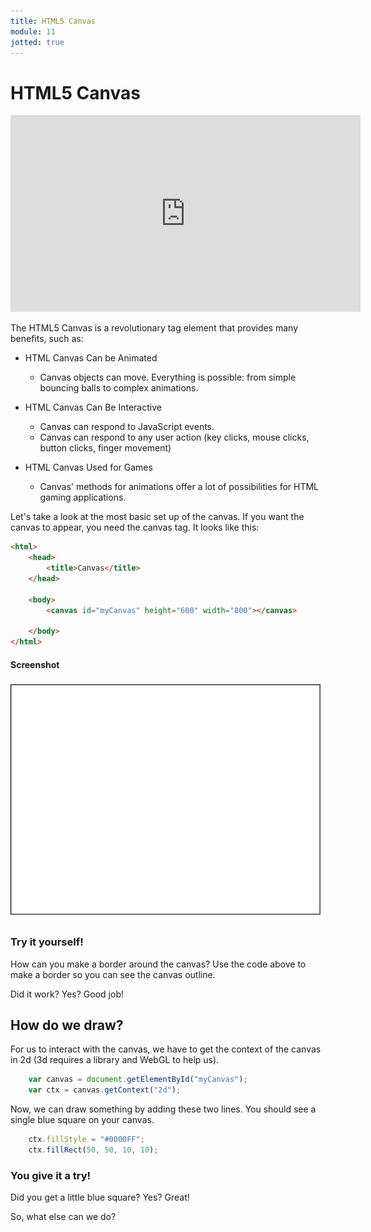 ```yaml
---
title: HTML5 Canvas
module: 11
jotted: true
---
```


# HTML5 Canvas

<iframe width="560" height="315" src="https://youtu.be/ZwYFdU3lHSo" frameborder="0" allow="accelerometer; autoplay; encrypted-media; gyroscope; picture-in-picture" allowfullscreen></iframe>

The HTML5 Canvas is a revolutionary tag element that provides many benefits, such as:

* HTML Canvas Can be Animated
  * Canvas objects can move. Everything is possible: from simple bouncing balls to complex animations.

* HTML Canvas Can Be Interactive
  * Canvas can respond to JavaScript events.
  * Canvas can respond to any user action (key clicks, mouse clicks, button clicks, finger movement)

* HTML Canvas Used for Games
  * Canvas' methods for animations offer a lot of possibilities for HTML gaming applications.

Let's take a look at the most basic set up of the canvas.  If you want the canvas to appear, you need the canvas tag.  It looks like this:

```html
<html>
    <head>
        <title>Canvas</title>
    </head>
   
    <body>
        <canvas id="myCanvas" height="600" width="800"></canvas>

    </body>
</html>
```

#### Screenshot

![Example of Canvas](../imgs/canvas.png "Example of Canvas")

### Try it yourself!

How can you make a border around the canvas?  Use the code above to make a border so you can see the canvas outline.

<div id="jotted-demo-1" class="jotted-theme-stacked"></div>

<script>
    new Jotted(document.querySelector("#jotted-demo-1"), {
    files: [
        {
            type: "js",
            hide: false,
            url:"https://raw.githubusercontent.com/Montana-Media-Arts/441-WebTech-Spring2019/master/Week%2011%20Examples/handsonscript.js"
        },
        {
            type: "html",
            hide: false,
            url:"https://raw.githubusercontent.com/Montana-Media-Arts/441-WebTech-Spring2019/master/Week%2011%20Examples/HandsOnExample.html"

    }],
    showBlank: false,
    showResult: true,
    runScripts: true,
    plugins: [
        { name: 'ace', options: { "maxLines": 100, "Lines": 100 } },
        // { name: 'console', options: { autoClear: true } },
    ]
});
</script>

Did it work? Yes? Good job!

## How do we draw?

For us to interact with the canvas, we have to get the context of the canvas in 2d (3d requires a library and WebGL to help us).

```javascript
    var canvas = document.getElementById("myCanvas");
    var ctx = canvas.getContext("2d");   
```

Now, we can draw something by adding these two lines.  You should see a single blue square on your canvas.

```javascript
    ctx.fillStyle = "#0000FF";
    ctx.fillRect(50, 50, 10, 10);
```

### You give it a try!

<div id="jotted-demo-2" class="jotted-theme-stacked"></div>

<script>
    new Jotted(document.querySelector("#jotted-demo-2"), {
    files: [
        {
            type: "js",
            hide: false,
            url:"https://raw.githubusercontent.com/Montana-Media-Arts/441-WebTech-Spring2019/master/Week%2011%20Examples/handsonscript.js"
        },
        {
            type: "html",
            hide: false,
            url:"https://raw.githubusercontent.com/Montana-Media-Arts/441-WebTech-Spring2019/master/Week%2011%20Examples/HandsOnExample.html"

    }],
    showBlank: false,
    showResult: true,
    runScripts: true,
    plugins: [
        { name: 'ace', options: { "maxLines": 100, "Lines": 100 } },
        // { name: 'console', options: { autoClear: true } },
    ]
});
</script>

Did you get a little blue square? Yes? Great!

So, what else can we do?